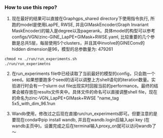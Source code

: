  ### How to use this repo?

1. 现在最好的结果可以直接在Graphgps_shared directory下使用指令执行, 所跑的model是使用LapPE, RWSE, 并且GIMaskEncoder(Graph Invariant MaskEncoder)的输入是degree以及pagerank。具体model的构型可以参考configs/VGN/zinc-GINE_LapPE+GIMask+RWSE.yaml, 比较重要的几个参数是总共5层，每层使用5个clusters，并且其中involve的GINEConv的hidden dimension是96，模型的总参数量为: 479261
```
chmod +x ./run/run_experiments.sh
./run/run_experimetns
```
2. 在run_experiments file中已经读取了当前最好的模型的config，只会跑一个seed。如果想要跑多个seed的话可以调整上方shell语句的iteration数量。实验进行时会有一个slurm out file出现实时回报当前的performance。最终的结果会被存放在results文件夹中。具体文件的命名可以直接调整shell file，现在的命名为zinc-VGN_LapPE+GIMask+RWSE "name_tag 5x5_with_dim_96.1run

3. Wandb使用，修改过之后现在直接run/run_experiments即可。但要注意的是要现在conda中pip install wandb, 并且在wandb.login后输入api key (在wandb主页中)。设置完成之后在terminal输入proxy_on就可以访问wandb了～


<!-- # GraphGPS: General Powerful Scalable Graph Transformers

[![arXiv](https://img.shields.io/badge/arXiv-2205.12454-b31b1b.svg)](https://arxiv.org/abs/2205.12454)
[![PWC](https://img.shields.io/endpoint.svg?url=https://paperswithcode.com/badge/recipe-for-a-general-powerful-scalable-graph/graph-regression-on-zinc)](https://paperswithcode.com/sota/graph-regression-on-zinc?p=recipe-for-a-general-powerful-scalable-graph)


![GraphGPS-viz](./GraphGPS.png)

How to build a graph Transformer? We provide a 3-part recipe on how to build graph Transformers with linear complexity. Our GPS recipe consists of choosing 3 main ingredients:
1. positional/structural encoding: [LapPE](https://arxiv.org/abs/2106.03893), [RWSE](https://arxiv.org/abs/2110.07875), [SignNet](https://arxiv.org/abs/2202.13013), [EquivStableLapPE](https://arxiv.org/abs/2203.00199)
2. local message-passing mechanism: [GatedGCN](https://arxiv.org/abs/1711.07553), [GINE](https://arxiv.org/abs/1905.12265), [PNA](https://arxiv.org/abs/2004.05718)
3. global attention mechanism: [Transformer](https://arxiv.org/abs/1706.03762), [Performer](https://arxiv.org/abs/2009.14794), [BigBird](https://arxiv.org/abs/2007.14062)

In this *GraphGPS* package we provide several positional/structural encodings and model choices, implementing the GPS recipe. GraphGPS is built using [PyG](https://www.pyg.org/) and [GraphGym from PyG2](https://pytorch-geometric.readthedocs.io/en/2.0.0/notes/graphgym.html).
Specifically *PyG v2.2* is required.


### Python environment setup with Conda

```bash
conda create -n graphgps python=3.10
conda activate graphgps

conda install pytorch=1.13 torchvision torchaudio pytorch-cuda=11.7 -c pytorch -c nvidia
conda install pyg=2.2 -c pyg -c conda-forge
pip install pyg-lib -f https://data.pyg.org/whl/torch-1.13.0+cu117.html

# RDKit is required for OGB-LSC PCQM4Mv2 and datasets derived from it.  
conda install openbabel fsspec rdkit -c conda-forge

pip install pytorch-lightning yacs torchmetrics
pip install performer-pytorch
pip install tensorboardX
pip install ogb
pip install wandb

conda clean --all
```


### Running GraphGPS
```bash
conda activate graphgps

# Running GPS with RWSE and tuned hyperparameters for ZINC.
python main.py --cfg configs/GPS/zinc-GPS+RWSE.yaml  wandb.use False

# Running config with tuned SAN hyperparams for ZINC.
python main.py --cfg configs/SAN/zinc-SAN.yaml  wandb.use False

# Running a debug/dev config for ZINC.
python main.py --cfg tests/configs/graph/zinc.yaml  wandb.use False
```

## Running GraphGPS on OGB-LSC PCQM4Mv2
### Training
```bash
# "small" GPS (GatedGCN+Transformer) with RWSE: 5layers, 304dim, 6152001 params 
python main.py --cfg configs/GPS/pcqm4m-GPS+RWSE.yaml
# "medium" GPS (GatedGCN+Transformer) with RWSE: 10layers, 384dim, 19414641 params
python main.py --cfg configs/GPS/pcqm4m-GPSmedium+RWSE.yaml
# "deep" GPS (GatedGCN+Transformer) with RWSE: 16layers, 256dim, 13807345 params
python main.py --cfg configs/GPS/pcqm4m-GPSdeep+RWSE.yaml
```

### Expected performance
- Note 1: For training we set aside 150k molecules as a custom validation set for the model selection / early stopping.
The official `valid` set is used as the testing set in our training setup.
For running inference on `test-dev` and `test-challenge` look further below.

- Note 2: GPS-medium took ~48h, GPS-deep ~60h to train on a single NVidia A100 GPU. Your reproduced results may slightly vary.

- Note 3: This version of GPS **does not** use 3D atomic position information.

| Model config | parameters | train MAE | custom valid MAE | official valid MAE |
|--------------|-----------:|----------:|-----------------:|-------------------:|
| GPS-small    |  6,152,001 |   0.0638 |           0.0849 |             0.0937 |
| GPS-medium   | 19,414,641 |   0.0726 |           0.0805 |             0.0858 |
| GPS-deep     | 13,807,345 |   0.0641 |           0.0796 |             0.0852 |

### Inference and submission files for OGB-LSC leaderboard
You need a saved pretrained model from the previous step, then run it with an "inference" script that loads official
`valid`, `test-dev`, and `test-challenge` splits, then runs inference, and the official OGB Evaluator.

```bash
# You can download our pretrained GPS-deep (151 MB).
wget https://www.dropbox.com/s/aomimvak4gb6et3/pcqm4m-GPS%2BRWSE.deep.zip
unzip pcqm4m-GPS+RWSE.deep.zip -d pretrained/

# Run inference and official OGB Evaluator.
python main.py --cfg configs/GPS/pcqm4m-GPSdeep-inference.yaml 

# Result files for OGB-LSC Leaderboard.
results/pcqm4m-GPSdeep-inference/0/y_pred_pcqm4m-v2_test-challenge.npz
results/pcqm4m-GPSdeep-inference/0/y_pred_pcqm4m-v2_test-dev.npz
```


## Benchmarking GPS on 11 datasets
See `run/run_experiments.sh` script to run multiple random seeds per each of the 11 datasets. We rely on Slurm job scheduling system.

Alternatively, you can run them in terminal following the example below. Configs for all 11 datasets are in `configs/GPS/`.
```bash
conda activate graphgps
# Run 10 repeats with 10 different random seeds (0..9):
python main.py --cfg configs/GPS/zinc-GPS+RWSE.yaml  --repeat 10  wandb.use False
# Run a particular random seed:
python main.py --cfg configs/GPS/zinc-GPS+RWSE.yaml  --repeat 1  seed 42  wandb.use False
```


### W&B logging
To use W&B logging, set `wandb.use True` and have a `gtransformers` entity set-up in your W&B account (or change it to whatever else you like by setting `wandb.entity`).



## Unit tests

To run all unit tests, execute from the project root directory:

```bash
python -m unittest -v
```

Or specify a particular test module, e.g.:

```bash
python -m unittest -v unittests.test_eigvecs
```


## Citation

If you find this work useful, please cite our NeurIPS 2022 paper:
```bibtex
@article{rampasek2022GPS,
  title={{Recipe for a General, Powerful, Scalable Graph Transformer}}, 
  author={Ladislav Ramp\'{a}\v{s}ek and Mikhail Galkin and Vijay Prakash Dwivedi and Anh Tuan Luu and Guy Wolf and Dominique Beaini},
  journal={Advances in Neural Information Processing Systems},
  volume={35},
  year={2022}
}
``` -->
